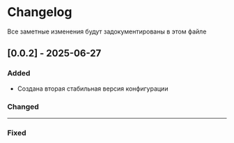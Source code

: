 # Changelog
Все заметные изменения будут задокументированы в  этом файле

## [0.0.2] - 2025-06-27
### Added
- Создана вторая стабильная версия конфигурации
### Changed
---
### Fixed
